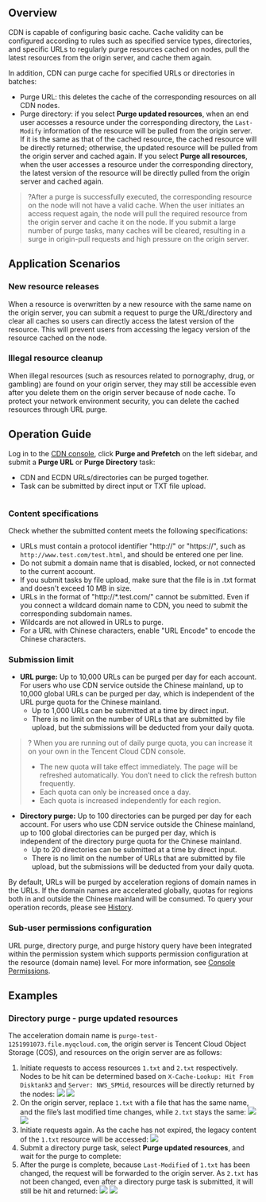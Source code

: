 ## Overview

CDN is capable of configuring basic cache. Cache validity can be configured according to rules such as specified service types, directories, and specific URLs to regularly purge resources cached on nodes, pull the latest resources from the origin server, and cache them again.

In addition, CDN can purge cache for specified URLs or directories in batches:

- Purge URL: this deletes the cache of the corresponding resources on all CDN nodes.
- Purge directory: if you select **Purge updated resources**, when an end user accesses a resource under the corresponding directory, the `Last-Modify` information of the resource will be pulled from the origin server. If it is the same as that of the cached resource, the cached resource will be directly returned; otherwise, the updated resource will be pulled from the origin server and cached again. If you select **Purge all resources**, when the user accesses a resource under the corresponding directory, the latest version of the resource will be directly pulled from the origin server and cached again.

> ?After a purge is successfully executed, the corresponding resource on the node will not have a valid cache. When the user initiates an access request again, the node will pull the required resource from the origin server and cache it on the node. If you submit a large number of purge tasks, many caches will be cleared, resulting in a surge in origin-pull requests and high pressure on the origin server.

## Application Scenarios

### New resource releases

When a resource is overwritten by a new resource with the same name on the origin server, you can submit a request to purge the URL/directory and clear all caches so users can directly access the latest version of the resource. This will prevent users from accessing the legacy version of the resource cached on the node.

### Illegal resource cleanup

When illegal resources (such as resources related to pornography, drug, or gambling) are found on your origin server, they may still be accessible even after you delete them on the origin server because of node cache. To protect your network environment security, you can delete the cached resources through URL purge.

## Operation Guide



Log in to the [CDN console](https://console.cloud.tencent.com/cdn), click **Purge and Prefetch** on the left sidebar, and submit a **Purge URL** or **Purge Directory** task:
- CDN and ECDN URLs/directories can be purged together.
- Task can be submitted by direct input or TXT file upload.

![]()


### Content specifications
Check whether the submitted content meets the following specifications:
- URLs must contain a protocol identifier "http://" or "https://", such as `http://www.test.com/test.html`, and should be entered one per line.
- Do not submit a domain name that is disabled, locked, or not connected to the current account.
- If you submit tasks by file upload, make sure that the file is in .txt format and doesn't exceed 10 MB in size.
- URLs in the format of "http://*.test.com/" cannot be submitted. Even if you connect a wildcard domain name to CDN, you need to submit the corresponding subdomain names.
- Wildcards are not allowed in URLs to purge.
- For a URL with Chinese characters, enable "URL Encode" to encode the Chinese characters.

### Submission limit
- **URL purge:**
Up to 10,000 URLs can be purged per day for each account. For users who use CDN service outside the Chinese mainland, up to 10,000 global URLs can be purged per day, which is independent of the URL purge quota for the Chinese mainland.
	- Up to 1,000 URLs can be submitted at a time by direct input.
	- There is no limit on the number of URLs that are submitted by file upload, but the submissions will be deducted from your daily quota.
>? When you are running out of daily purge quota, you can increase it on your own in the Tencent Cloud CDN console.
>- The new quota will take effect immediately. The page will be refreshed automatically. You don’t need to click the refresh button frequently.
>- Each quota can only be increased once a day.
>- Each quota is increased independently for each region.
- **Directory purge:**
	Up to 100 directories can be purged per day for each account. For users who use CDN service outside the Chinese mainland, up to 100 global directories can be purged per day, which is independent of the directory purge quota for the Chinese mainland.
	- Up to 20 directories can be submitted at a time by direct input.
	- There is no limit on the number of URLs that are submitted by file upload, but the submissions will be deducted from your daily quota.
	

By default, URLs will be purged by acceleration regions of domain names in the URLs. If the domain names are accelerated globally, quotas for regions both in and outside the Chinese mainland will be consumed.
<span ID = "notes"></span>
To query your operation records, please see [History](https://intl.cloud.tencent.com/document/product/228/42176).


### Sub-user permissions configuration

 URL purge, directory purge, and purge history query have been integrated within the permission system which supports permission configuration at the resource (domain name) level. For more information, see [Console Permissions](https://intl.cloud.tencent.com/document/product/228/35229).


## Examples

### Directory purge - purge updated resources

The acceleration domain name is `purge-test-1251991073.file.myqcloud.com`, the origin server is Tencent Cloud Object Storage (COS), and resources on the origin server are as follows:
![]()

1. Initiate requests to access resources `1.txt` and `2.txt` respectively. Nodes to be hit can be determined based on `X-Cache-Lookup: Hit From Disktank3` and `Server: NWS_SPMid`, resources will be directly returned by the nodes:
   ![](https://main.qcloudimg.com/raw/9b307b80e7d1c759bb073eb9f2cf4b6c.png)
   ![](https://main.qcloudimg.com/raw/5fed8bff43d699f47235e5d0db1f2447.png)
2. On the origin server, replace `1.txt` with a file that has the same name, and the file’s last modified time changes, while `2.txt` stays the same:
   ![](https://main.qcloudimg.com/raw/798fd6a984813aa3a16eaf43856ff7c2.png)
   ![](https://main.qcloudimg.com/raw/bc0d40200fbc744ed34d8552a95c5671.png)
3. Initiate requests again. As the cache has not expired, the legacy content of the `1.txt` resource will be accessed:
![](https://qcloudimg.tencent-cloud.cn/raw/394a84d8f9974ed72cb629b11aac7206.png)
4. Submit a directory purge task, select **Purge updated resources**, and wait for the purge to complete:
   ![]()
5. After the purge is complete, because `Last-Modified` of `1.txt` has been changed, the request will be forwarded to the origin server. As `2.txt` has not been changed, even after a directory purge task is submitted, it will still be hit and returned:
   ![](https://main.qcloudimg.com/raw/0ea8c1e0e7caac970b3875d4b3987687.png)
   ![](https://main.qcloudimg.com/raw/84e599b1c9c655e62497fb4bdc8e7918.png)
